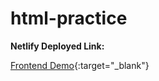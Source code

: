 # html-practice

**Netlify Deployed Link:**

[Frontend Demo](https://serene-panini-3ccb2b.netlify.app/){:target="\_blank"}
